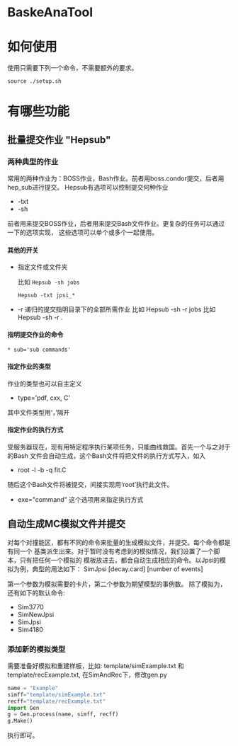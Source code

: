 # BaskeAnaTool

如何使用
=====================================
使用只需要下列一个命令，不需要额外的要求。

   `source ./setup.sh`


有哪些功能
=========

## 批量提交作业 "Hepsub"
### 两种典型的作业
常用的两种作业为：BOSS作业，Bash作业。前者用boss.condor提交，后者用hep_sub进行提交。
Hepsub有选项可以控制提交何种作业
   * -txt
   * -sh

前者用来提交BOSS作业，后者用来提交Bash文件作业。更复杂的任务可以通过一下的选项实现，
这些选项可以单个或多个一起使用。
#### 其他的开关
   * 指定文件或文件夹

     比如 `Hepsub -sh jobs` 

     `Hepsub -txt jpsi_*`
   * -r 递归的提交指明目录下的全部所需作业
    比如 Hepsub -sh -r jobs
    比如 Hepsub -sh -r .
#### 指明提交作业的命令

    * sub='sub commands'


#### 指定作业的类型
作业的类型也可以自主定义

  * type='pdf, cxx, C'

其中文件类型用‘，’隔开
#### 指定作业的执行方式
受服务器现在，现有用特定程序执行某项任务，只能曲线救国。首先一个与之对于的Bash
    文件会自动生成，这个Bash文件将把文件的执行方式写入，如入
* root -l -b -q fit.C 

随后这个Bash文件将被提交，间接实现用‘root’执行此文件。
* exe="command" 这个选项用来指定执行方式


        
## 自动生成MC模拟文件并提交
对每个对撞能区，都有不同的命令来批量的生成模拟文件，并提交。每个命令都是有同一个
基类派生出来。对于暂时没有考虑到的模拟情况，我们设置了一个脚本，只有把任何一个模拟的
模板放进去，都会自动生成相应的命令。以Jpsi的模拟为例，典型的用法如下：
     SimJpsi [decay.card] [number of events]

第一个参数为模拟需要的卡片，第二个参数为期望模型的事例数。
除了模拟为，还有如下的默认命令:
* Sim3770 
* SimNewJpsi
* SimJpsi
* Sim4180

### 添加新的模拟类型
需要准备好模拟和重建样板，比如: template/simExample.txt 和
template/recExample.txt, 在SimAndRec下，修改gen.py
```python
name = "Example"
simff="template/simExample.txt"
recff="template/recExample.txt"
import Gen
g = Gen.process(name, simff, recff)
g.Make()
```

执行即可。
